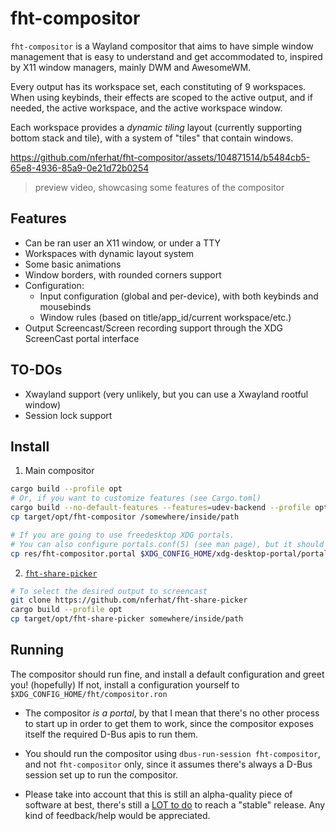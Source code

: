 # fht-compositor

`fht-compositor` is a Wayland compositor that aims to have simple window management that is easy to
understand and get accommodated to, inspired by X11 window managers, mainly DWM and AwesomeWM.

Every output has its workspace set, each constituting of 9 workspaces. When using keybinds,
their effects are scoped to the active output, and if needed, the active workspace, and the active
workspace window.

Each workspace provides a *dynamic tiling* layout (currently supporting bottom stack and tile), with
a system of "tiles" that contain windows.


https://github.com/nferhat/fht-compositor/assets/104871514/b5484cb5-65e8-4936-85a9-0e21d72b0254
> preview video, showcasing some features of the compositor

## Features

- Can be ran user an X11 window, or under a TTY
- Workspaces with dynamic layout system
- Some basic animations
- Window borders, with rounded corners support
- Configuration:
    - Input configuration (global and per-device), with both keybinds and mousebinds
    - Window rules (based on title/app_id/current workspace/etc.)
- Output Screencast/Screen recording support through the XDG ScreenCast portal interface

## TO-DOs

- Xwayland support (very unlikely, but you can use a Xwayland rootful window)
- Session lock support

## Install

1. Main compositor

```sh
cargo build --profile opt
# Or, if you want to customize features (see Cargo.toml)
cargo build --no-default-features --features=udev-backend --profile opt
cp target/opt/fht-compositor /somewhere/inside/path

# If you are going to use freedesktop XDG portals.
# You can also configure portals.conf(5) (see man page), but it should work by default.
cp res/fht-compositor.portal $XDG_CONFIG_HOME/xdg-desktop-portal/portals/
```

2. [`fht-share-picker`](https://github.com/nferhat/fht-share-picker)

```sh
# To select the desired output to screencast
git clone https://github.com/nferhat/fht-share-picker
cargo build --profile opt
cp target/opt/fht-share-picker somewhere/inside/path
```

## Running

The compositor should run fine, and install a default configuration and greet you! (hopefully) If not, install a configuration yourself to `$XDG_CONFIG_HOME/fht/compositor.ron`

- The compositor *is a portal*, by that I mean that there's no other process to start up in order to get them to work, since the compositor exposes itself the required D-Bus apis to run them.

- You should run the compositor using `dbus-run-session fht-compositor`, and not `fht-compositor` only, since it assumes there's always a D-Bus session set up to run the compositor.

- Please take into account that this is still an alpha-quality piece of software at best, there's still a [LOT to do](https://github.com/nferhat/fht-compositor/issues/2) to reach a "stable" release. Any kind of feedback/help would be appreciated.
